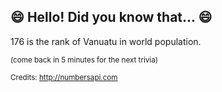 ## :smile: Hello! Did you know that... :smile:
176 is the rank of Vanuatu in world population.

<sup>(come back in 5 minutes for the next trivia)</sup>


<sup>Credits: http://numbersapi.com</sup>
